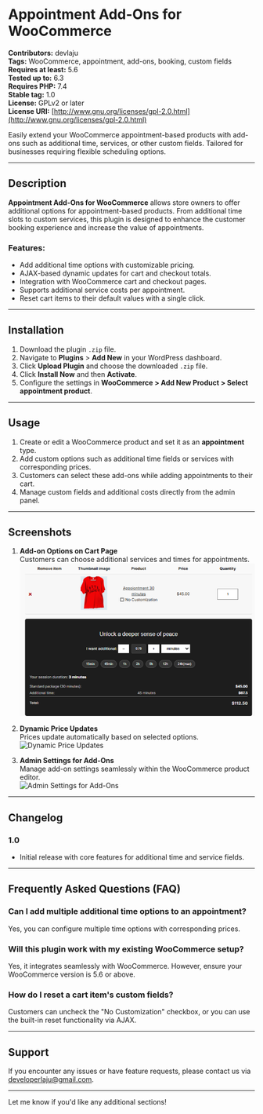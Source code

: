 # Appointment Add-Ons for WooCommerce

**Contributors:** devlaju  
**Tags:** WooCommerce, appointment, add-ons, booking, custom fields  
**Requires at least:** 5.6  
**Tested up to:** 6.3  
**Requires PHP:** 7.4  
**Stable tag:** 1.0  
**License:** GPLv2 or later  
**License URI:** [http://www.gnu.org/licenses/gpl-2.0.html](http://www.gnu.org/licenses/gpl-2.0.html)

Easily extend your WooCommerce appointment-based products with add-ons such as additional time, services, or other custom fields. Tailored for businesses requiring flexible scheduling options.

---

## Description

**Appointment Add-Ons for WooCommerce** allows store owners to offer additional options for appointment-based products. From additional time slots to custom services, this plugin is designed to enhance the customer booking experience and increase the value of appointments.

### Features:

- Add additional time options with customizable pricing.
- AJAX-based dynamic updates for cart and checkout totals.
- Integration with WooCommerce cart and checkout pages.
- Supports additional service costs per appointment.
- Reset cart items to their default values with a single click.

---

## Installation

1. Download the plugin `.zip` file.
2. Navigate to **Plugins** > **Add New** in your WordPress dashboard.
3. Click **Upload Plugin** and choose the downloaded `.zip` file.
4. Click **Install Now** and then **Activate**.
5. Configure the settings in **WooCommerce > Add New Product > Select appointment product**.

---

## Usage

1. Create or edit a WooCommerce product and set it as an **appointment** type.
2. Add custom options such as additional time fields or services with corresponding prices.
3. Customers can select these add-ons while adding appointments to their cart.
4. Manage custom fields and additional costs directly from the admin panel.

---

## Screenshots

1. **Add-on Options on Cart Page**  
   Customers can choose additional services and times for appointments.  
   ![Add-on Options on Cart Page](assets/img/Screenshot-2.png)

2. **Dynamic Price Updates**  
   Prices update automatically based on selected options.  
   ![Dynamic Price Updates](assets/Screenshot-3.png)

3. **Admin Settings for Add-Ons**  
   Manage add-on settings seamlessly within the WooCommerce product editor.  
   ![Admin Settings for Add-Ons](assets/Screenshot-1.png)

---

## Changelog

### 1.0

- Initial release with core features for additional time and service fields.

---

## Frequently Asked Questions (FAQ)

### Can I add multiple additional time options to an appointment?

Yes, you can configure multiple time options with corresponding prices.

### Will this plugin work with my existing WooCommerce setup?

Yes, it integrates seamlessly with WooCommerce. However, ensure your WooCommerce version is 5.6 or above.

### How do I reset a cart item's custom fields?

Customers can uncheck the "No Customization" checkbox, or you can use the built-in reset functionality via AJAX.

---

## Support

If you encounter any issues or have feature requests, please contact us via [developerlaju@gmail.com](mailto:developerlaju@gmail.com).

---

Let me know if you'd like any additional sections!
